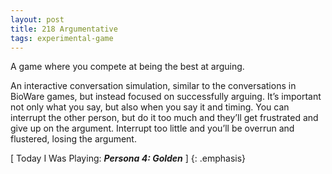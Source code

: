 ```yaml
---
layout: post
title: 218 Argumentative
tags: experimental-game
---
```

A game where you compete at being the best at arguing.

An interactive conversation simulation, similar to the conversations in BioWare games, but instead focused on successfully arguing.  It’s important not only what you say, but also when you say it and timing.  You can interrupt the other person, but do it too much and they’ll get frustrated and give up on the argument.  Interrupt too little and you’ll be overrun and flustered, losing the argument.

[ Today I Was Playing: ***Persona 4: Golden*** ]
{: .emphasis}

